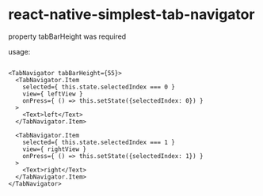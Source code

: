 # react-native-simplest-tab-navigator

property tabBarHeight was required

usage:
```

<TabNavigator tabBarHeight={55}>
  <TabNavigator.Item
    selected={ this.state.selectedIndex === 0 }
    view={ leftView }
    onPress={ () => this.setState({selectedIndex: 0}) }
  >
    <Text>left</Text>
  </TabNavigator.Item>

  <TabNavigator.Item
    selected={ this.state.selectedIndex === 1 }
    view={ rightView }
    onPress={ () => this.setState({selectedIndex: 1}) }
  >
    <Text>right</Text>
  </TabNavigator.Item>
</TabNavigator>

```
